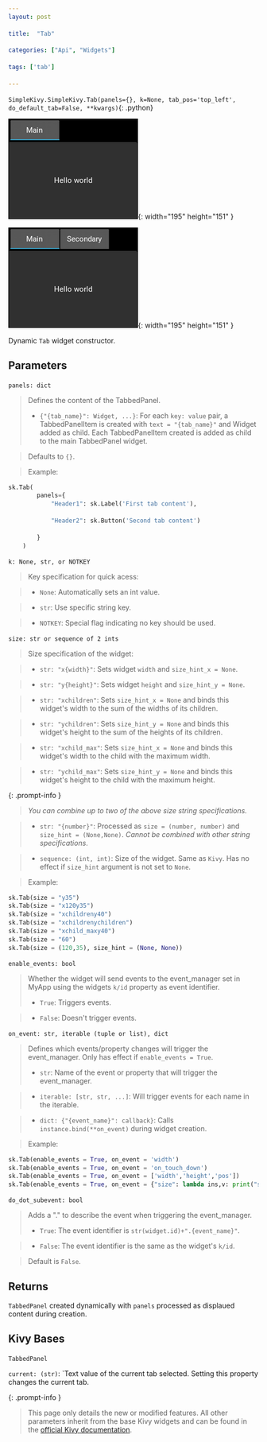 ```yaml
---
layout: post

title:  "Tab"

categories: ["Api", "Widgets"]

tags: ['tab']

---
```

`SimpleKivy.SimpleKivy.Tab(panels={}, k=None, tab_pos='top_left', do_default_tab=False, **kwargs)`{: .python}


![Tab.png](assets/img/docs/Tab.png){: width="195" height="151" }

![Tab.2.png](assets/img/docs/Tab.2.png){: width="195" height="151" }


Dynamic `Tab` widget constructor.

## Parameters

`panels: dict`

> Defines the content of the TabbedPanel.
> - `{"{tab_name}": Widget, ...}`: For each `key: value` pair, a TabbedPanelItem is created with `text = "{tab_name}"` and Widget added as child. Each TabbedPanelItem created is added as child to the main TabbedPanel widget.

> Defaults to `{}`.

> Example:

```py
sk.Tab(
        panels={
            "Header1": sk.Label('First tab content'),

            "Header2": sk.Button('Second tab content')

        }
    )
```


`k: None, str, or NOTKEY`

> Key specification for quick acess:

> - `None`: Automatically sets an int value.

> - `str`: Use specific string key.

> - `NOTKEY`: Special flag indicating no key should be used.


`size: str or sequence of 2 ints`

> Size specification of the widget:


> - `str: "x{width}"`: Sets widget `width` and `size_hint_x = None`.

> - `str: "y{height}"`: Sets widget `height` and `size_hint_y = None`.

> - `str: "xchildren"`: Sets `size_hint_x = None` and binds this widget's width to the sum of the widths of its children.

> - `str: "ychildren"`: Sets `size_hint_y = None` and binds this widget's height to the sum of the heights of its children.

> - `str: "xchild_max"`: Sets `size_hint_x = None` and binds this widget's width to the child with the maximum width.

> - `str: "ychild_max"`: Sets `size_hint_y = None` and binds this widget's height to the child with the maximum height.


{: .prompt-info }

> *You can combine up to two of the above size string specifications.*

> - `str: "{number}"`: Processed as `size = (number, number)` and `size_hint = (None,None)`. *Cannot be combined with other string specifications*.


> - `sequence: (int, int)`: Size of the widget. Same as `Kivy`. Has no effect if `size_hint` argument is not set to `None`.


> Example:

```py
sk.Tab(size = "y35")
sk.Tab(size = "x120y35")
sk.Tab(size = "xchildreny40")
sk.Tab(size = "xchildrenychildren")
sk.Tab(size = "xchild_maxy40")
sk.Tab(size = "60")
sk.Tab(size = (120,35), size_hint = (None, None))
```

`enable_events: bool`

> Whether the widget will send events to the event_manager set in MyApp using the widgets `k/id` property as event identifier.
> - `True`: Triggers events.

> - `False`: Doesn't trigger events.


`on_event: str, iterable (tuple or list), dict`

> Defines which events/property changes will trigger the event_manager. Only has effect if `enable_events = True`.
> - `str`: Name of the event or property that will trigger the event_manager.

> - `iterable: [str, str, ...]`: Will trigger events for each name in the iterable.

> - `dict: {"{event_name}": callback}`: Calls `instance.bind(**on_event)` during widget creation.


> Example:

```py
sk.Tab(enable_events = True, on_event = 'width')
sk.Tab(enable_events = True, on_event = 'on_touch_down')
sk.Tab(enable_events = True, on_event = ['width','height','pos'])
sk.Tab(enable_events = True, on_event = {"size": lambda ins,v: print("size =",v)})

```

`do_dot_subevent: bool`

> Adds a "." to describe the event when triggering the event_manager.
> - `True`: The event identifier is `str(widget.id)+".{event_name}"`.

> - `False`: The event identifier is the same as the widget's `k/id`.

> Default is `False`.


## Returns

`TabbedPanel` created dynamically with `panels` processed as displaued content during creation.

## Kivy Bases

`TabbedPanel`

`current: (str)`: `Text value of the current tab selected. Setting this property changes the current tab.



{: .prompt-info }

> This page only details the new or modified features. All other parameters inherit from the base Kivy widgets and can be found in the [official Kivy documentation](https://kivy.org/doc/stable).

